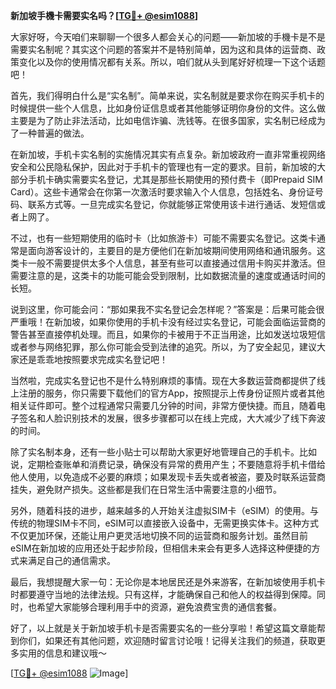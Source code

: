 **新加坡手機卡需要实名吗？[[TG💪+ @esim1088](https://t.me/s/esim1088)]**

大家好呀，今天咱们来聊聊一个很多人都会关心的问题——新加坡的手機卡是不是需要实名制呢？其实这个问题的答案并不是特别简单，因为这和具体的运营商、政策变化以及你的使用情况都有关系。所以，咱们就从头到尾好好梳理一下这个话题吧！

首先，我们得明白什么是“实名制”。简单来说，实名制就是要求你在购买手机卡的时候提供一些个人信息，比如身份证信息或者其他能够证明你身份的文件。这么做主要是为了防止非法活动，比如电信诈骗、洗钱等。在很多国家，实名制已经成为了一种普遍的做法。

在新加坡，手机卡实名制的实施情况其实有点复杂。新加坡政府一直非常重视网络安全和公民隐私保护，因此对于手机卡的管理也有一定的要求。目前，新加坡的大部分手机卡确实需要实名登记，尤其是那些长期使用的预付费卡（即Prepaid SIM Card）。这些卡通常会在你第一次激活时要求输入个人信息，包括姓名、身份证号码、联系方式等。一旦完成实名登记，你就能够正常使用该卡进行通话、发短信或者上网了。

不过，也有一些短期使用的临时卡（比如旅游卡）可能不需要实名登记。这类卡通常是面向游客设计的，主要目的是方便他们在新加坡期间使用网络和通讯服务。这类卡一般不需要提供太多个人信息，甚至有些可以直接通过信用卡购买并激活。但需要注意的是，这类卡的功能可能会受到限制，比如数据流量的速度或通话时间的长短。

说到这里，你可能会问：“那如果我不实名登记会怎样呢？”答案是：后果可能会很严重哦！在新加坡，如果你使用的手机卡没有经过实名登记，可能会面临运营商的警告甚至直接停机处理。而且，如果你的卡被用于不正当用途，比如发送垃圾短信或者参与网络犯罪，那么你可能会受到法律的追究。所以，为了安全起见，建议大家还是乖乖地按照要求完成实名登记吧！

当然啦，完成实名登记也不是什么特别麻烦的事情。现在大多数运营商都提供了线上注册的服务，你只需要下载他们的官方App，按照提示上传身份证照片或者其他相关证件即可。整个过程通常只需要几分钟的时间，非常方便快捷。而且，随着电子签名和人脸识别技术的发展，很多步骤都可以在线上完成，大大减少了线下奔波的时间。

除了实名制本身，还有一些小贴士可以帮助大家更好地管理自己的手机卡。比如说，定期检查账单和消费记录，确保没有异常的费用产生；不要随意将手机卡借给他人使用，以免造成不必要的麻烦；如果发现卡丢失或者被盗，要及时联系运营商挂失，避免财产损失。这些都是我们在日常生活中需要注意的小细节。

另外，随着科技的进步，越来越多的人开始关注虚拟SIM卡（eSIM）的使用。与传统的物理SIM卡不同，eSIM可以直接嵌入设备中，无需更换实体卡。这种方式不仅更加环保，还能让用户更灵活地切换不同的运营商和服务计划。虽然目前eSIM在新加坡的应用还处于起步阶段，但相信未来会有更多人选择这种便捷的方式来满足自己的通信需求。

最后，我想提醒大家一句：无论你是本地居民还是外来游客，在新加坡使用手机卡时都要遵守当地的法律法规。只有这样，才能确保自己和他人的权益得到保障。同时，也希望大家能够合理利用手中的资源，避免浪费宝贵的通信套餐。

好了，以上就是关于新加坡手机卡是否需要实名的一些分享啦！希望这篇文章能帮到你们，如果还有其他问题，欢迎随时留言讨论哦！记得关注我们的频道，获取更多实用的信息和建议哦～

[[TG💪+ @esim1088](https://t.me/s/esim1088) ![Image](https://i.postimg.cc/4NQfJmqS/Snipaste-2025-05-13-00-14-12.png)]